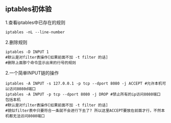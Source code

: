 

## iptables初体验

1.查看iptables中已存在的规则

```shell
iptables -nL --line-number
```

2.删除规则

```shell
iptables -D INPUT 1
#默认是对filter表操作[如果前面不加 -t filter 的话]
#删除上面那个命令显示出来的行号的规则
```

2.一个简单INPUT链的操作

```shell
iptables -A INPUT -s 127.0.0.1 -p tcp --dport 8080 -j ACCEPT #允许本机可以访问8080d端口
iptables -A INPUT -p tcp --dport 8080 -j DROP #禁止所有的ip访问8080端口 包括本机
#默认是对filter表操作[如果前面不加 -t filter 的话]
#貌似filter表中只要符合一条就不会进行下去了? 所以这里ACCEPT要放在前面才行，不然本机都无法访问8080端口
```

